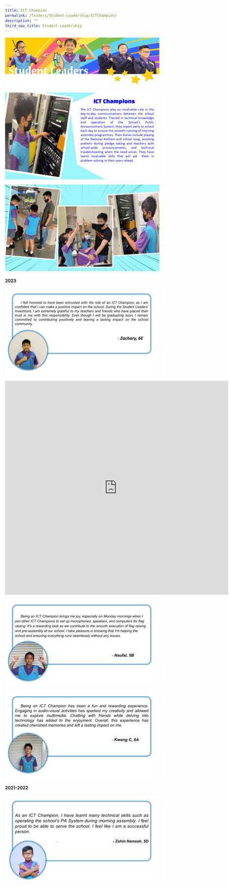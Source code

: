 ```yaml
---
title: ICT Champion
permalink: /leaders/Student-Leadership/ICTChampion/
description: ""
third_nav_title: Student Leadership
---
```

![](/images/SLbanner.png)

![](/images/ICT%20Champ%201.jpg)

![](/images/ICT%20Champ%202.jpg)


#### 2023
![](/images/Leaders/ict%20champion%20reflection%20.jpg)

<iframe src="https://docs.google.com/presentation/d/e/2PACX-1vRylqxO_dHXHxQvaSFtMZvVDRSBRaZIR90mQx-W-_z_Uwd3X_F68HHmWYegaoGvWa_4LG1UbgX_1PCf/embed?start=false&amp;loop=false&amp;delayms=3000" frameborder="0" width="729" height="700" allowfullscreen="true"></iframe>

![](/images/Students'%20Reflections%202023/ict%20champion%202023%20reflection%201.jpg)

![](/images/Students'%20Reflections%202023/ict%20champion%202023%20reflection%202.jpg)


#### 2021-2022

![](/images/ICT%20Champ%203.jpg)